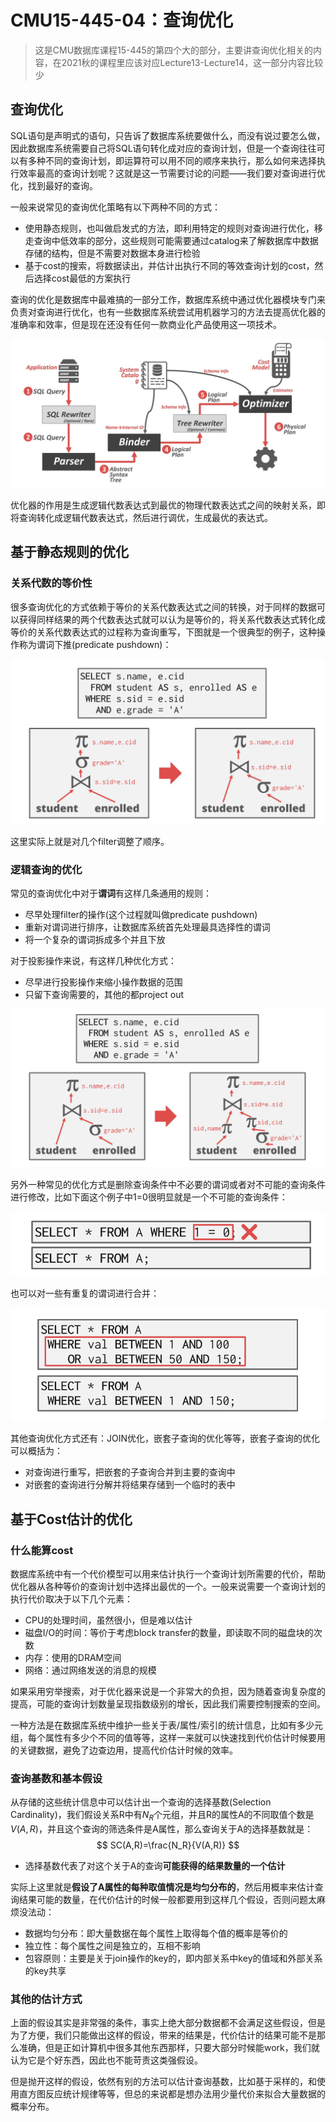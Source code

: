 # CMU15-445-04：查询优化

> 这是CMU数据库课程15-445的第四个大的部分，主要讲查询优化相关的内容，在2021秋的课程里应该对应Lecture13-Lecture14，这一部分内容比较少

## 查询优化

SQL语句是声明式的语句，只告诉了数据库系统要做什么，而没有说过要怎么做，因此数据库系统需要自己将SQL语句转化成对应的查询计划，但是一个查询往往可以有多种不同的查询计划，即运算符可以用不同的顺序来执行，那么如何来选择执行效率最高的查询计划呢？这就是这一节需要讨论的问题——我们要对查询进行优化，找到最好的查询。

一般来说常见的查询优化策略有以下两种不同的方式：

- 使用静态规则，也叫做启发式的方法，即利用特定的规则对查询进行优化，移走查询中低效率的部分，这些规则可能需要通过catalog来了解数据库中数据存储的结构，但是不需要对数据本身进行检验
- 基于cost的搜索，将数据读出，并估计出执行不同的等效查询计划的cost，然后选择cost最低的方案执行

查询的优化是数据库中最难搞的一部分工作，数据库系统中通过优化器模块专门来负责对查询进行优化，也有一些数据库系统尝试用机器学习的方法去提高优化器的准确率和效率，但是现在还没有任何一款商业化产品使用这一项技术。

![数据库查询优化的架构](static/image-20211130192239501.png)

优化器的作用是生成逻辑代数表达式到最优的物理代数表达式之间的映射关系，即将查询转化成逻辑代数表达式，然后进行调优，生成最优的表达式。

## 基于静态规则的优化

### 关系代数的等价性

很多查询优化的方式依赖于等价的关系代数表达式之间的转换，对于同样的数据可以获得同样结果的两个代数表达式就可以认为是等价的，将关系代数表达式转化成等价的关系代数表达式的过程称为查询重写，下图就是一个很典型的例子，这种操作称为谓词下推(predicate pushdown)：

![谓词下推](static/image-20211130194535861.png)

这里实际上就是对几个filter调整了顺序。

### 逻辑查询的优化

常见的查询优化中对于**谓词**有这样几条通用的规则：

- 尽早处理filter的操作(这个过程就叫做predicate pushdown)
- 重新对谓词进行排序，让数据库系统首先处理最具选择性的谓词
- 将一个复杂的谓词拆成多个并且下放

对于投影操作来说，有这样几种优化方式：

- 尽早进行投影操作来缩小操作数据的范围
- 只留下查询需要的，其他的都project out

![Projection Pushdown](static/image-20211130200458564.png)

另外一种常见的优化方式是删除查询条件中不必要的谓词或者对不可能的查询条件进行修改，比如下面这个例子中1=0很明显就是一个不可能的查询条件：

![image-20211130203618001](static/image-20211130203618001.png)

也可以对一些有重复的谓词进行合并：

![image-20211130203952198](static/image-20211130203952198.png)

其他查询优化方式还有：JOIN优化，嵌套子查询的优化等等，嵌套子查询的优化可以概括为：

- 对查询进行重写，把嵌套的子查询合并到主要的查询中
- 对嵌套的查询进行分解并将结果存储到一个临时的表中

## 基于Cost估计的优化

### 什么能算cost

数据库系统中有一个代价模型可以用来估计执行一个查询计划所需要的代价，帮助优化器从各种等价的查询计划中选择出最优的一个。一般来说需要一个查询计划的执行代价取决于以下几个元素：

- CPU的处理时间，虽然很小，但是难以估计
- 磁盘I/O的时间：等价于考虑block transfer的数量，即读取不同的磁盘块的次数
- 内存：使用的DRAM空间
- 网络：通过网络发送的消息的规模

如果采用穷举搜索，对于优化器来说是一个非常大的负担，因为随着查询复杂度的提高，可能的查询计划数量呈现指数级别的增长，因此我们需要控制搜索的空间。

一种方法是在数据库系统中维护一些关于表/属性/索引的统计信息，比如有多少元组，每个属性有多少个不同的值等等，这样一来就可以快速找到代价估计时候要用的关键数据，避免了边查边用，提高代价估计时候的效率。

### 查询基数和基本假设

从存储的这些统计信息中可以估计出一个查询的选择基数(Selection Cardinality)，我们假设关系R中有$N_R$个元组，并且R的属性A的不同取值个数是$V(A,R)$，并且这个查询的筛选条件是A属性，那么查询关于A的选择基数就是：
$$
SC(A,R)=\frac{N_R}{V(A,R)}
$$

- 选择基数代表了对这个关于A的查询**可能获得的结果数量的一个估计**

实际上这里就是**假设了A属性的每种取值情况是均匀分布的**，然后用概率来估计查询结果可能的数量，在代价估计的时候一般都要用到这样几个假设，否则问题太麻烦没法动：

- 数据均匀分布：即大量数据在每个属性上取得每个值的概率是等价的
- 独立性：每个属性之间是独立的，互相不影响
- 包容原则：主要是关于join操作的key的，即内部关系中key的值域和外部关系的key共享

### 其他的估计方式

上面的假设其实是非常强的条件，事实上绝大部分数据都不会满足这些假设，但是为了方便，我们只能做出这样的假设，带来的结果是，代价估计的结果可能不是那么准确，但是正如计算机中很多其他东西那样，只要大部分时候能work，我们就认为它是个好东西，因此也不能苛责这类强假设。

但是抛开这样的假设，依然有别的方法可以估计查询基数，比如基于采样的，和使用直方图反应统计规律等等，但总的来说都是想办法用少量代价来拟合大量数据的概率分布。









